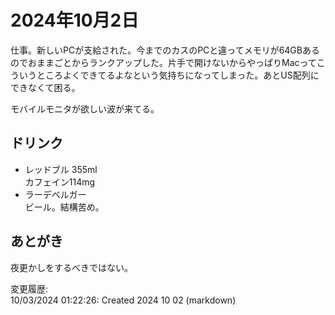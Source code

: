 # 2024年10月2日

仕事。新しいPCが支給された。今までのカスのPCと違ってメモリが64GBあるのでおままごとからランクアップした。片手で開けないからやっぱりMacってこういうところよくできてるよなという気持ちになってしまった。あとUS配列にできなくて困る。

モバイルモニタが欲しい波が来てる。

## ドリンク

- レッドブル 355ml  
カフェイン114mg
- ラーデベルガー  
ビール。結構苦め。

## あとがき

夜更かしをするべきではない。

変更履歴:  
10/03/2024 01:22:26: Created 2024 10 02 (markdown)  
